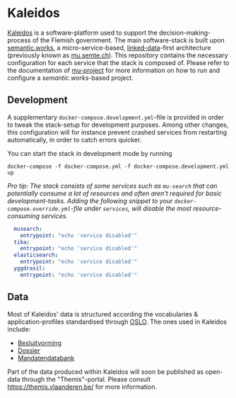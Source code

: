 # Kaleidos

[Kaleidos](https://overheid.vlaanderen.be/beleid-en-regelgeving/werking-en-besluitvorming-vlaamse-regering/kaleidos) is a software-platform used to support the decision-making-process of the Flemish government. The main software-stack is built upon [semantic.works](https://semantic.works/), a micro-service-based, [linked-data](https://en.wikipedia.org/wiki/Linked_data)-first architecture (previously known as [mu.semte.ch](https://mu.semte.ch/)). This repository contains the necessary configuration for each service that the stack is composed of. Please refer to the documentation of [mu-project](https://github.com/mu-semtech/mu-project/#mu-project) for more information on how to run and configure a *semantic.works*-based project.


## Development

A supplementary `docker-compose.development.yml`-file is provided in order to tweak the stack-setup for development purposes. Among other changes, this configuration will for instance prevent crashed services from restarting automatically, in order to catch errors quicker.

You can start the stack in development mode by running

```
docker-compose -f docker-compose.yml -f docker-compose.development.yml up
```

*Pro tip: The stack consists of some services such as `mu-search` that can potentially consume a lot of resources and often aren't required for basic development-tasks. Adding the following snippet to your `docker-compose.override.yml`-file under `services`, will disable the most resource-consuming services.*
```yml
  musearch:
    entrypoint: "echo 'service disabled'"
  tika:
    entrypoint: "echo 'service disabled'"
  elasticsearch:
    entrypoint: "echo 'service disabled'"
  yggdrasil:
    entrypoint: "echo 'service disabled'"
```

## Data

Most of Kaleidos' data is structured according the vocabularies & application-profiles standardised through [OSLO](https://data.vlaanderen.be/). The ones used in Kaleidos include:

- [Besluitvorming](https://data.vlaanderen.be/doc/applicatieprofiel/besluitvorming/)
- [Dossier](https://data.vlaanderen.be/doc/applicatieprofiel/dossier/)
- [Mandatendatabank](https://data.vlaanderen.be/doc/applicatieprofiel/mandatendatabank/)

Part of the data produced within Kaleidos will soon be published as open-data through the "Themis"-portal. Please consult https://themis.vlaanderen.be/ for more information.

